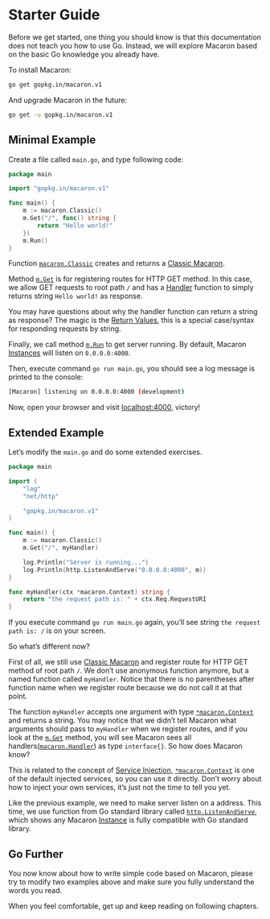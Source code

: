 # Starter Guide

Before we get started, one thing you should know is that this documentation does not teach you how to use Go. Instead, we will explore Macaron based on the basic Go knowledge you already have.

To install Macaron:

```sh
go get gopkg.in/macaron.v1
```

And upgrade Macaron in the future:

```sh
go get -u gopkg.in/macaron.v1
```

## Minimal Example

Create a file called `main.go`, and type following code:

```go
package main

import "gopkg.in/macaron.v1"

func main() {
	m := macaron.Classic()
	m.Get("/", func() string {
		return "Hello world!"
	})
	m.Run()
}
```

Function [`macaron.Classic`](https://gowalker.org/gopkg.in/macaron.v1#Classic) creates and returns a [Classic Macaron](core_concepts.md#classic-macaron).

Method [`m.Get`](https://gowalker.org/gopkg.in/macaron.v1#Router_Get) is for registering routes for HTTP GET method. In this case, we allow GET requests to root path `/` and has a [Handler](core_concepts.md#handlers) function to simply returns string `Hello world!` as response.

You may have questions about why the handler function can return a string as response? The magic is the [Return Values](core_concepts.md#return-values), this is a special case/syntax for responding requests by string.

Finally, we call method [`m.Run`](https://gowalker.org/gopkg.in/macaron.v1#Macaron_Run) to get server running. By default, Macaron [Instances](core_concepts.md#instances) will listen on `0.0.0.0:4000`.

Then, execute command `go run main.go`, you should see a log message is printed to the console:

```sh
[Macaron] listening on 0.0.0.0:4000 (development)
```

Now, open your browser and visit [localhost:4000](http://localhost:4000), victory!

## Extended Example

Let’s modify the `main.go` and do some extended exercises.

```go
package main

import (
	"log"
	"net/http"

	"gopkg.in/macaron.v1"
)

func main() {
	m := macaron.Classic()
	m.Get("/", myHandler)

	log.Println("Server is running...")
	log.Println(http.ListenAndServe("0.0.0.0:4000", m))
}

func myHandler(ctx *macaron.Context) string {
	return "the request path is: " + ctx.Req.RequestURI
}
```

If you execute command `go run main.go` again, you’ll see string `the request path is: /` is on your screen.

So what’s different now? 

First of all, we still use [Classic Macaron](core_concepts.md#classic-macaron) and register route for HTTP GET method of root path `/`. We don’t use anonymous function anymore, but a named function called `myHandler`. Notice that there is no parentheses after function name when we register route because we do not call it at that point.

The function `myHandler` accepts one argument with type [`*macaron.Context`](middlewares/core_services.md#context) and returns a string. You may notice that we didn’t tell Macaron what arguments should pass to `myHandler` when we register routes, and if you look at the [`m.Get`](https://gowalker.org/gopkg.in/macaron.v1#Router_Get) method, you will see Macaron sees all handlers([`macaron.Handler`](https://gowalker.org/gopkg.in/macaron.v1#Handler)) as type `interface{}`. So how does Macaron know?

This is related to the concept of [Service Injection](core_concepts.md#service-injection), [`*macaron.Context`](middlewares.md/core_services#context) is one of the default injected services, so you can use it directly. Don’t worry about how to inject your own services, it’s just not the time to tell you yet.

Like the previous example, we need to make server listen on a address. This time, we use function from Go standard library called [`http.ListenAndServe`](https://gowalker.org/net/http#ListenAndServe), which shows any Macaron [Instance](core_concepts.md#instances) is fully compatible with Go standard library.

## Go Further

You now know about how to write simple code based on Macaron, please try to modify two examples above and make sure you fully understand the words you read.

When you feel comfortable, get up and keep reading on following chapters.
